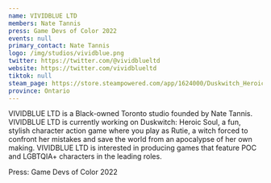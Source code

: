 ```yaml
---
name: VIVIDBLUE LTD
members: Nate Tannis
press: Game Devs of Color 2022
events: null
primary_contact: Nate Tannis
logo: /img/studios/vividblue.png
twitter: https://twitter.com/@vividblueltd
website: https://twitter.com/vividblueltd
tiktok: null
steam_page: https://store.steampowered.com/app/1624000/Duskwitch_Heroic_Soul/
province: Ontario
---
```

VIVIDBLUE LTD is a Black-owned Toronto studio founded by Nate Tannis. VIVIDBLUE LTD is currently working on Duskwitch: Heroic Soul, a fun, stylish character action game where you play as Rutie, a witch forced to confront her mistakes and save the world from an apocalypse of her own making. VIVIDBLUE LTD is interested in producing games that feature POC and LGBTQIA+ characters in the leading roles.

Press: Game Devs of Color 2022

